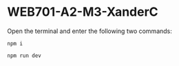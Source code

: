# WEB701-A2-M3-XanderC

Open the terminal and enter the following two commands:

`npm i`

`npm run dev`